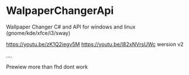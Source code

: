 # WalpaperChangerApi

Wallpaper Changer C#  and API for windows and linux (gnome/kde/xfce/i3/sway)

https://youtu.be/zK1Q2iegv5M
https://youtu.be/l82xNVrsUWc  wersion v2

....

Prewiew more than fhd dont work 
